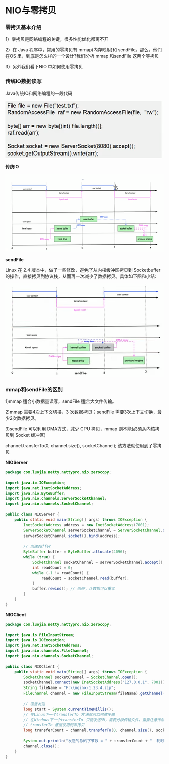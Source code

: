 # NIO与零拷贝

### 零拷贝基本介绍

1）零拷贝是网络编程的关键，很多性能优化都离不开

2）在 Java 程序中，常用的零拷贝有 mmap(内存映射)和 sendFile。那么，他们在OS 里，到底是怎么样的一个设计?我们分析 mmap 和sendFile 这两个等拷贝

3）另外我们看下NIO 中如何使用零拷贝

### 传统IO数据读写

Java传统IO和网络编程的一段代码

![](images/3.传统IO和网络编程.png)

**传统IO**

![](images/4.传统IO.jpg)

**sendFile**

Linux 在 2.4 版本中，做了一些修改，避免了从内核缓冲区拷贝到 Socketbuffer 的操作，直接拷贝到协议栈，从而再一次减少了数据拷贝。具体如下图和小结:

![](images/5.sendFile.jpg)

### mmap和sendFile的区别

1)mmap 适合小数据量读写，sendFile 适合大文件传输。

2)mmap 需要4次上下文切换，3 次数据拷贝；sendFile 需要3次上下文切换，最少2次数据拷贝。

3)sendFile 可以利用 DMA方式，减少 CPU 拷贝，mmap 则不能(必须从内核拷贝到 Socket 缓冲区)

channel.transferTo(0, channel.size(), socketChannel); 该方法就使用到了零拷贝

**NIOServer**

```java
package com.luojia.netty.nettypro.nio.zerocopy;

import java.io.IOException;
import java.net.InetSocketAddress;
import java.nio.ByteBuffer;
import java.nio.channels.ServerSocketChannel;
import java.nio.channels.SocketChannel;

public class NIOServer {
    public static void main(String[] args) throws IOException {
        InetSocketAddress address = new InetSocketAddress(7001);
        ServerSocketChannel serverSocketChannel = ServerSocketChannel.open();
        serverSocketChannel.socket().bind(address);

        // 创建Buffer
        ByteBuffer buffer = ByteBuffer.allocate(4096);
        while (true) {
            SocketChannel socketChannel = serverSocketChannel.accept();
            int readCount = 0;
            while (-1 != readCount) {
                readCount = socketChannel.read(buffer);
            }
            buffer.rewind(); // 倒带，让数据可以重读
        }
    }
}
```

**NIOClient**

```java
package com.luojia.netty.nettypro.nio.zerocopy;

import java.io.FileInputStream;
import java.io.IOException;
import java.net.InetSocketAddress;
import java.nio.channels.FileChannel;
import java.nio.channels.SocketChannel;

public class NIOClient {
    public static void main(String[] args) throws IOException {
        SocketChannel socketChannel = SocketChannel.open();
        socketChannel.connect(new InetSocketAddress("127.0.0.1", 7001));
        String fileName = "F:\\nginx-1.23.4.zip";
        FileChannel channel = new FileInputStream(fileName).getChannel();
        
        // 准备发送
        long start = System.currentTimeMillis();
        // 在Linux下一个transferTo 方法就可以完成传输
        // 在Windows下一个transferTo 只能发送8M，需要分段传输文件，需要注意传输的位置
        // transferTo 底层使用到零拷贝
        long transferCount = channel.transferTo(0, channel.size(), socketChannel);

        System.out.println("发送的总的字节数 = " + transferCount + "  耗时：" + (System.currentTimeMillis() - start));
        channel.close();
    }
}
```

